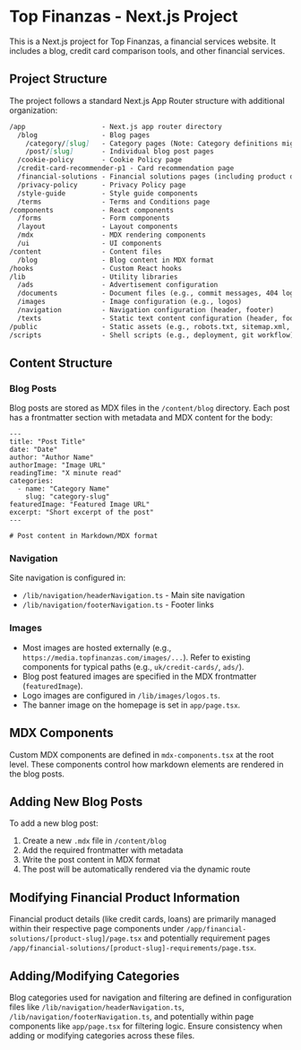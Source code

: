 # Top Finanzas - Next.js Project

This is a Next.js project for Top Finanzas, a financial services website. It includes a blog, credit card comparison tools, and other financial services.

## Project Structure

The project follows a standard Next.js App Router structure with additional organization:

```markdown
/app                   - Next.js app router directory
  /blog                - Blog pages
    /category/[slug]   - Category pages (Note: Category definitions might be managed elsewhere)
    /post/[slug]       - Individual blog post pages
  /cookie-policy       - Cookie Policy page
  /credit-card-recommender-p1 - Card recommendation page
  /financial-solutions - Financial solutions pages (including product details)
  /privacy-policy      - Privacy Policy page
  /style-guide         - Style guide components
  /terms               - Terms and Conditions page
/components            - React components
  /forms               - Form components
  /layout              - Layout components
  /mdx                 - MDX rendering components
  /ui                  - UI components
/content               - Content files
  /blog                - Blog content in MDX format
/hooks                 - Custom React hooks
/lib                   - Utility libraries
  /ads                 - Advertisement configuration
  /documents           - Document files (e.g., commit messages, 404 logs)
  /images              - Image configuration (e.g., logos)
  /navigation          - Navigation configuration (header, footer)
  /texts               - Static text content configuration (header, footer)
/public                - Static assets (e.g., robots.txt, sitemap.xml, favicon)
/scripts               - Shell scripts (e.g., deployment, git workflow)
```

## Content Structure

### Blog Posts

Blog posts are stored as MDX files in the `/content/blog` directory. Each post has a frontmatter section with metadata and MDX content for the body:

```mdx
---
title: "Post Title"
date: "Date"
author: "Author Name"
authorImage: "Image URL"
readingTime: "X minute read"
categories:
  - name: "Category Name"
    slug: "category-slug"
featuredImage: "Featured Image URL"
excerpt: "Short excerpt of the post"
---

# Post content in Markdown/MDX format
```

### Navigation

Site navigation is configured in:

- `/lib/navigation/headerNavigation.ts` - Main site navigation
- `/lib/navigation/footerNavigation.ts` - Footer links

### Images

- Most images are hosted externally (e.g., `https://media.topfinanzas.com/images/...`). Refer to existing components for typical paths (e.g., `uk/credit-cards/`, `ads/`).
- Blog post featured images are specified in the MDX frontmatter (`featuredImage`).
- Logo images are configured in `/lib/images/logos.ts`.
- The banner image on the homepage is set in `app/page.tsx`.

## MDX Components

Custom MDX components are defined in `mdx-components.tsx` at the root level. These components control how markdown elements are rendered in the blog posts.

## Adding New Blog Posts

To add a new blog post:

1. Create a new `.mdx` file in `/content/blog`
2. Add the required frontmatter with metadata
3. Write the post content in MDX format
4. The post will be automatically rendered via the dynamic route

## Modifying Financial Product Information

Financial product details (like credit cards, loans) are primarily managed within their respective page components under `/app/financial-solutions/[product-slug]/page.tsx` and potentially requirement pages `/app/financial-solutions/[product-slug]-requirements/page.tsx`.

## Adding/Modifying Categories

Blog categories used for navigation and filtering are defined in configuration files like `/lib/navigation/headerNavigation.ts`, `/lib/navigation/footerNavigation.ts`, and potentially within page components like `app/page.tsx` for filtering logic. Ensure consistency when adding or modifying categories across these files.
